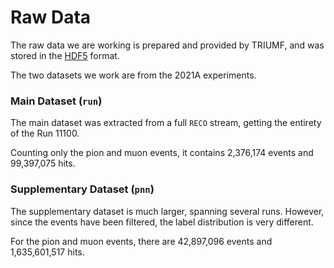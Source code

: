 # Raw Data

The raw data we are working is prepared and provided by TRIUMF, and was stored in the [HDF5](https://www.loc.gov/preservation/digital/formats/fdd/fdd000229.shtml) format.

The two datasets we work are from the 2021A experiments.

### Main Dataset (`run`)

The main dataset was extracted from a full `RECO` stream, getting the entirety of the Run 11100.

Counting only the pion and muon events, it contains 2,376,174 events and 99,397,075 hits.

### Supplementary Dataset (`pnn`)

The supplementary dataset is much larger, spanning several runs. However, since the events have been filtered, the label distribution is very different.

For the pion and muon events, there are 42,897,096 events and 1,635,601,517 hits.

